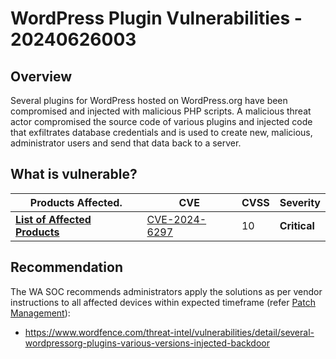 # WordPress Plugin Vulnerabilities - 20240626003

## Overview

Several plugins for WordPress hosted on WordPress.org have been compromised and injected with malicious PHP scripts. A malicious threat actor compromised the source code of various plugins and injected code that exfiltrates database credentials and is used to create new, malicious, administrator users and send that data back to a server.

## What is vulnerable?

| Products Affected.  | CVE                                                               | CVSS | Severity     |
| ------------------- | ----------------------------------------------------------------- | ---- | ------------ |
| **[List of Affected Products](https://www.cve.org/CVERecord?id=CVE-2024-6297)** | [CVE-2024-6297](https://www.cve.org/CVERecord?id=CVE-2024-6297) | 10  | **Critical** |

## Recommendation

The WA SOC recommends administrators apply the solutions as per vendor instructions to all affected devices within expected timeframe (refer [Patch Management](../guidelines/patch-management.md)):

- https://www.wordfence.com/threat-intel/vulnerabilities/detail/several-wordpressorg-plugins-various-versions-injected-backdoor